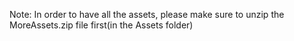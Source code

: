 Note: In order to have all the assets, please make sure to unzip the MoreAssets.zip file first(in the Assets folder)
